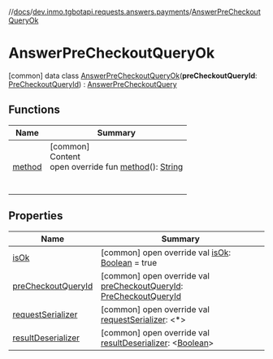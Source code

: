 //[docs](../../../index.md)/[dev.inmo.tgbotapi.requests.answers.payments](../index.md)/[AnswerPreCheckoutQueryOk](index.md)



# AnswerPreCheckoutQueryOk  
 [common] data class [AnswerPreCheckoutQueryOk](index.md)(**preCheckoutQueryId**: [PreCheckoutQueryId](../../dev.inmo.tgbotapi.types/index.md#%5Bdev.inmo.tgbotapi.types%2FPreCheckoutQueryId%2F%2F%2FPointingToDeclaration%2F%5D%2FClasslikes%2F625018081)) : [AnswerPreCheckoutQuery](../../dev.inmo.tgbotapi.requests.answers.payments.abstracts/-answer-pre-checkout-query/index.md)   


## Functions  
  
|  Name |  Summary | 
|---|---|
| <a name="dev.inmo.tgbotapi.requests.answers.payments.abstracts/AnswerPreCheckoutQuery/method/#/PointingToDeclaration/"></a>[method](../../dev.inmo.tgbotapi.requests.answers.payments.abstracts/-answer-pre-checkout-query/method.md)| <a name="dev.inmo.tgbotapi.requests.answers.payments.abstracts/AnswerPreCheckoutQuery/method/#/PointingToDeclaration/"></a>[common]  <br>Content  <br>open override fun [method](../../dev.inmo.tgbotapi.requests.answers.payments.abstracts/-answer-pre-checkout-query/method.md)(): [String](https://kotlinlang.org/api/latest/jvm/stdlib/kotlin/-string/index.html)  <br><br><br>|


## Properties  
  
|  Name |  Summary | 
|---|---|
| <a name="dev.inmo.tgbotapi.requests.answers.payments/AnswerPreCheckoutQueryOk/isOk/#/PointingToDeclaration/"></a>[isOk](is-ok.md)| <a name="dev.inmo.tgbotapi.requests.answers.payments/AnswerPreCheckoutQueryOk/isOk/#/PointingToDeclaration/"></a> [common] open override val [isOk](is-ok.md): [Boolean](https://kotlinlang.org/api/latest/jvm/stdlib/kotlin/-boolean/index.html) = true   <br>|
| <a name="dev.inmo.tgbotapi.requests.answers.payments/AnswerPreCheckoutQueryOk/preCheckoutQueryId/#/PointingToDeclaration/"></a>[preCheckoutQueryId](pre-checkout-query-id.md)| <a name="dev.inmo.tgbotapi.requests.answers.payments/AnswerPreCheckoutQueryOk/preCheckoutQueryId/#/PointingToDeclaration/"></a> [common] open override val [preCheckoutQueryId](pre-checkout-query-id.md): [PreCheckoutQueryId](../../dev.inmo.tgbotapi.types/index.md#%5Bdev.inmo.tgbotapi.types%2FPreCheckoutQueryId%2F%2F%2FPointingToDeclaration%2F%5D%2FClasslikes%2F625018081)   <br>|
| <a name="dev.inmo.tgbotapi.requests.answers.payments/AnswerPreCheckoutQueryOk/requestSerializer/#/PointingToDeclaration/"></a>[requestSerializer](request-serializer.md)| <a name="dev.inmo.tgbotapi.requests.answers.payments/AnswerPreCheckoutQueryOk/requestSerializer/#/PointingToDeclaration/"></a> [common] open override val [requestSerializer](request-serializer.md): <*>   <br>|
| <a name="dev.inmo.tgbotapi.requests.answers.payments/AnswerPreCheckoutQueryOk/resultDeserializer/#/PointingToDeclaration/"></a>[resultDeserializer](index.md#%5Bdev.inmo.tgbotapi.requests.answers.payments%2FAnswerPreCheckoutQueryOk%2FresultDeserializer%2F%23%2FPointingToDeclaration%2F%5D%2FProperties%2F625018081)| <a name="dev.inmo.tgbotapi.requests.answers.payments/AnswerPreCheckoutQueryOk/resultDeserializer/#/PointingToDeclaration/"></a> [common] open override val [resultDeserializer](index.md#%5Bdev.inmo.tgbotapi.requests.answers.payments%2FAnswerPreCheckoutQueryOk%2FresultDeserializer%2F%23%2FPointingToDeclaration%2F%5D%2FProperties%2F625018081): <[Boolean](https://kotlinlang.org/api/latest/jvm/stdlib/kotlin/-boolean/index.html)>   <br>|

